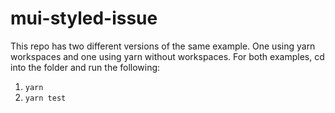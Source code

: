 # mui-styled-issue

This repo has two different versions of the same example.  One using yarn workspaces and one using yarn without workspaces. 
For both examples, cd into the folder and run the following:
1. `yarn`
1. `yarn test`
